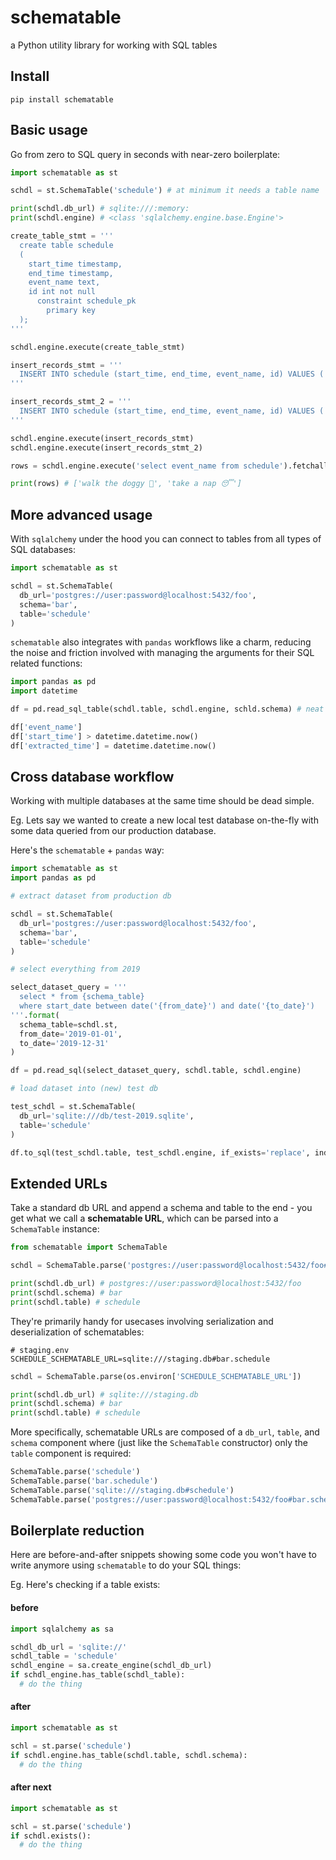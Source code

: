 # schematable

a Python utility library for working with SQL tables

## Install

```
pip install schematable
```

## Basic usage

Go from zero to SQL query in seconds with near-zero boilerplate:

```py
import schematable as st

schdl = st.SchemaTable('schedule') # at minimum it needs a table name 

print(schdl.db_url) # sqlite:///:memory:
print(schdl.engine) # <class 'sqlalchemy.engine.base.Engine'>

create_table_stmt = '''
  create table schedule
  (
    start_time timestamp,
    end_time timestamp,
    event_name text,
    id int not null
      constraint schedule_pk
        primary key
  );
'''

schdl.engine.execute(create_table_stmt)

insert_records_stmt = '''
  INSERT INTO schedule (start_time, end_time, event_name, id) VALUES ('1583531261000', '1583534865000', 'walk the doggy 🐶', 1);
'''

insert_records_stmt_2 = '''
  INSERT INTO schedule (start_time, end_time, event_name, id) VALUES ('1583708400000', '1583632800000', 'take a nap 😴', 2);
'''

schdl.engine.execute(insert_records_stmt)
schdl.engine.execute(insert_records_stmt_2)

rows = schdl.engine.execute('select event_name from schedule').fetchall()

print(rows) # ['walk the doggy 🐶', 'take a nap 😴']

```

## More advanced usage

With `sqlalchemy` under the hood you can connect to tables from all types of SQL databases:

```py
import schematable as st

schdl = st.SchemaTable(
  db_url='postgres://user:password@localhost:5432/foo',
  schema='bar',
  table='schedule'
)

```

`schematable` also integrates with `pandas` workflows like a charm, reducing the noise and friction involved with managing the arguments for their SQL related functions:

```py
import pandas as pd
import datetime

df = pd.read_sql_table(schdl.table, schdl.engine, schld.schema) # neat - everything's in one place

df['event_name']
df['start_time'] > datetime.datetime.now()
df['extracted_time'] = datetime.datetime.now()
```

## Cross database workflow

Working with multiple databases at the same time should be dead simple.

Eg. Lets say we wanted to create a new local test database on-the-fly with some data queried from our production database.

Here's the `schematable` + `pandas` way:

```py
import schematable as st
import pandas as pd

# extract dataset from production db

schdl = st.SchemaTable(
  db_url='postgres://user:password@localhost:5432/foo',
  schema='bar',
  table='schedule'
)

# select everything from 2019

select_dataset_query = '''
  select * from {schema_table} 
  where start_date between date('{from_date}') and date('{to_date}')
'''.format(
  schema_table=schdl.st, 
  from_date='2019-01-01',
  to_date='2019-12-31'
)

df = pd.read_sql(select_dataset_query, schdl.table, schdl.engine)

# load dataset into (new) test db

test_schdl = st.SchemaTable(
  db_url='sqlite:///db/test-2019.sqlite',
  table='schedule'
)

df.to_sql(test_schdl.table, test_schdl.engine, if_exists='replace', index=false)

```

## Extended URLs

Take a standard db URL and append a schema and table to the end - you get what we call a  **schematable URL**, which can be parsed into a `SchemaTable` instance:

```py
from schematable import SchemaTable

schdl = SchemaTable.parse('postgres://user:password@localhost:5432/foo#bar.schedule')

print(schdl.db_url) # postgres://user:password@localhost:5432/foo
print(schdl.schema) # bar
print(schdl.table) # schedule

```

They're primarily handy for usecases involving serialization and deserialization of schematables:

```env
# staging.env
SCHEDULE_SCHEMATABLE_URL=sqlite:///staging.db#bar.schedule
```

```py
schdl = SchemaTable.parse(os.environ['SCHEDULE_SCHEMATABLE_URL'])

print(schdl.db_url) # sqlite:///staging.db
print(schdl.schema) # bar
print(schdl.table) # schedule
```

More specifically, schematable URLs are composed of a `db_url`, `table`, and `schema` component where (just like the `SchemaTable` constructor) only the `table` component is required:

```py
SchemaTable.parse('schedule')
SchemaTable.parse('bar.schedule')
SchemaTable.parse('sqlite:///staging.db#schedule')
SchemaTable.parse('postgres://user:password@localhost:5432/foo#bar.schedule')
```

## Boilerplate reduction

Here are before-and-after snippets showing some code you won't have to write anymore using `schematable` to do your SQL things:

Eg. Here's checking if a table exists:

#### before
```py
import sqlalchemy as sa

schdl_db_url = 'sqlite://'
schdl_table = 'schedule'
schdl_engine = sa.create_engine(schdl_db_url)
if schdl_engine.has_table(schdl_table):
  # do the thing
```

#### after
```py
import schematable as st

schl = st.parse('schedule')
if schdl.engine.has_table(schdl.table, schdl.schema):
  # do the thing
```

#### after next
```py
import schematable as st

schl = st.parse('schedule')
if schdl.exists():
  # do the thing
```

